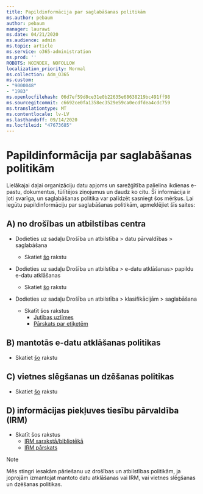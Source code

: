 ```yaml
---
title: Papildinformācija par saglabāšanas politikām
ms.author: pebaum
author: pebaum
manager: laurawi
ms.date: 04/21/2020
ms.audience: admin
ms.topic: article
ms.service: o365-administration
ms.prod: ''
ROBOTS: NOINDEX, NOFOLLOW
localization_priority: Normal
ms.collection: Adm_O365
ms.custom:
- "9000048"
- "1983"
ms.openlocfilehash: 06d7ef59d8ce31e0b22635e68638219bc491ff98
ms.sourcegitcommit: c6692ce0fa1358ec3529e59ca0ecdfdea4cdc759
ms.translationtype: MT
ms.contentlocale: lv-LV
ms.lasthandoff: 09/14/2020
ms.locfileid: "47673685"
---
```

# <a name="more-info-about-retention-policies"></a>Papildinformācija par saglabāšanas politikām

Lielākajai daļai organizāciju datu apjoms un sarežģītība palielina ikdienas e-pastu, dokumentus, tūlītējos ziņojumus un daudz ko citu. Šī informācija ir ļoti svarīga, un saglabāšanas politika var palīdzēt sasniegt šos mērķus. Lai iegūtu papildinformāciju par saglabāšanas politikām, apmeklējiet šīs saites:

## <a name="a-from-security-and-compliance-center"></a>A) no drošības un atbilstības centra

- Dodieties uz sadaļu Drošība un atbilstība > datu pārvaldības > saglabāšana
  - Skatiet [šo](https://docs.microsoft.com/microsoft-365/compliance/retention-policies) rakstu

- Dodieties uz sadaļu Drošība un atbilstība > e-datu atklāšanas> papildu e-datu atklāšanas 
  - Skatiet [šo](https://docs.microsoft.com/microsoft-365/compliance/ediscovery-cases) rakstu

- Dodieties uz sadaļu Drošība un atbilstība > klasifikācijām > saglabāšana
  - Skatīt šos rakstus
    - [Jutības uzlīmes](https://docs.microsoft.com/microsoft-365/compliance/sensitivity-labels)
    - [Pārskats par etiķetēm](https://docs.microsoft.com/microsoft-365/compliance/labels)

## <a name="b-legacy-ediscovery-policies"></a>B) mantotās e-datu atklāšanas politikas

- Skatiet [šo](https://support.office.com/article/Set-up-an-eDiscovery-Center-in-SharePoint-Online-A18F8975-AA7F-43B4-A7D6-001D14744D8E) rakstu

## <a name="c-site-closure-and-deletion-policies"></a>C) vietnes slēgšanas un dzēšanas politikas

- Skatiet [šo](https://support.office.com/article/Use-policies-for-site-closure-and-deletion-A8280D82-27FD-48C5-9ADF-8A5431208BA5) rakstu  

## <a name="d-information-rights-management-irm"></a>D) informācijas piekļuves tiesību pārvaldība (IRM)

- Skatīt šos rakstus
  - [IRM sarakstā/bibliotēkā](https://support.office.com/article/apply-information-rights-management-to-a-list-or-library-3bdb5c4e-94fc-4741-b02f-4e7cc3c54aa1)
  - [IRM pārskats](https://support.office.com/article/create-and-apply-information-management-policies-eb501fe9-2ef6-4150-945a-65a6451ee9e9)

> [!Note]
> Mēs stingri iesakām pāriešanu uz drošības un atbilstības politikām, ja joprojām izmantojat mantoto datu atklāšanas vai IRM, vai vietnes slēgšanas un dzēšanas politikas.
